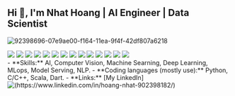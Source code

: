 ## Hi 👋, I'm Nhat Hoang | AI Engineer | Data Scientist

![92398696-07e9ae00-f164-11ea-9f4f-42df807a6218](https://user-images.githubusercontent.com/18329471/143008836-160bb1b4-2289-4476-9777-2d9c75275916.gif)

<div style="clear:both; width: 100%;"> 
<img src="https://img.shields.io/badge/Python-f9d64e.svg?logo=python&style=flat"> 
  <img src="https://img.shields.io/badge/TensorFlow-aa4c00.svg?logo=tensorflow&style=flat"> 
  <img src="https://img.shields.io/badge/PyTorch-f9d64e.svg?logo=pytorch&style=flat"> 
  <img src="https://img.shields.io/badge/OpenCV-FF0000.svg?logo=opencv&style=flat"> 
  <img src=" https://img.shields.io/badge/Flask-000000?style=for-the-badge&logo=flask&logoColor=white"> 
  <img src="https://img.shields.io/badge/Raspberry%20Pi-C51A4A.svg?logo=Raspberry%20Pi&style=flat"> 
  <img src="https://img.shields.io/badge/-Docker-222222.svg?logo=docker&style=flat"> 
  <img src="https://img.shields.io/badge/Dart-0175C2?style=for-the-badge&logo=dart&logoColor=white"> 
  <img src="https://img.shields.io/badge/-Flutter-222222.svg?logo=flutter&style=flat"> 
  <img src="https://img.shields.io/badge/Scala-DC322F?style=for-the-badge&logo=scala&logoColor=white"> 
  <img src="https://img.shields.io/badge/Ubuntu-E95420?style=for-the-badge&logo=ubuntu&logoColor=white"> 
  <img src="https://img.shields.io/badge/MongoDB-4EA94B?style=for-the-badge&logo=mongodb&logoColor=white"> 
  <img src="https://img.shields.io/badge/Neo4j-018bff?style=for-the-badge&logo=neo4j&logoColor=white"> 
  <img src="https://komarev.com/ghpvc/?username=nhathoang0110"> 
 </div>
- **Skills:** AI, Computer Vision, Machine Searning, Deep Learning, MLops, Model Serving, NLP.
- **Coding languages (mostly use):** Python, C/C++, Scala, Dart.
- **Links:** [My LinkedIn](https://www.linkedin.com/in/hoang-nhat-902398182/)

<img style="float: left;" src="https://github-readme-stats.vercel.app/api?username=vietanhdev&count_private=true&show_icons=true&hide_border=false">

<!---
nhathoang0110/nhathoang0110 is a ✨ special ✨ repository because its `README.md` (this file) appears on your GitHub profile.
You can click the Preview link to take a look at your changes.
--->
